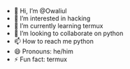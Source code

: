 - 👋 Hi, I’m @Owaliul
- 👀 I’m interested in hacking
- 🌱 I’m currently learning termux
- 💞️ I’m looking to collaborate on python
- 📫 How to reach me python
- 😄 Pronouns: he/him
- ⚡ Fun fact: termux

<!---
Owaliul/Owaliul is a ✨ special ✨ repository because its `README.md` (this file) appears on your GitHub profile.
You can click the Preview link to take a look at your changes.
--->

